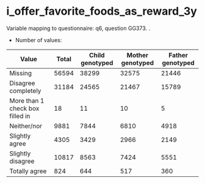 # i_offer_favorite_foods_as_reward_3y
Variable mapping to questionnaire: q6, question GG373.
.
- Number of values:

| Value | Total | Child genotyped | Mother genotyped | Father genotyped |
| ----- | ----- | --------------- | ---------------- | ---------------- |
| Missing | 56594 | 38299 | 32575 | 21446 |
| Disagree completely | 31184 | 24565 | 21467 |15789 |
| More than 1 check box filled in | 18 | 11 | 10 |5 |
| Neither/nor | 9881 | 7844 | 6810 |4918 |
| Slightly agree | 4305 | 3429 | 2966 |2149 |
| Slightly disagree | 10817 | 8563 | 7424 |5551 |
| Totally agree | 824 | 644 | 517 |360 |



